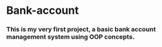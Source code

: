 # Bank-account
### This is my very first project, a basic bank account management system using OOP concepts.
